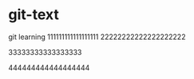 # git-text
git learning
111111111111111111
22222222222222222222



33333333333333333


444444444444444444
